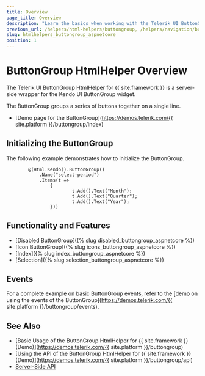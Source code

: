```yaml
---
title: Overview
page_title: Overview
description: "Learn the basics when working with the Telerik UI ButtonGroup HtmlHelper for {{ site.framework }}."
previous_url: /helpers/html-helpers/buttongroup, /helpers/navigation/buttongroup/overview
slug: htmlhelpers_buttongroup_aspnetcore
position: 1
---
```


# ButtonGroup HtmlHelper Overview

The Telerik UI ButtonGroup HtmlHelper for {{ site.framework }} is a server-side wrapper for the Kendo UI ButtonGroup widget.

The ButtonGroup groups a series of buttons together on a single line.

* [Demo page for the ButtonGroup](https://demos.telerik.com/{{ site.platform }}/buttongroup/index)

## Initializing the ButtonGroup

The following example demonstrates how to initialize the ButtonGroup.

```
        @(Html.Kendo().ButtonGroup()
            .Name("select-period")
            .Items(t =>
                {
                        t.Add().Text("Month");
                        t.Add().Text("Quarter");
                        t.Add().Text("Year");
                }))
```

## Functionality and Features

* [Disabled ButtonGroup]({% slug disabled_buttongroup_aspnetcore %})
* [Icon ButtonGroup]({% slug icons_buttongroup_aspnetcore %})
* [Index]({% slug index_buttongroup_aspnetcore %})
* [Selection]({% slug selection_buttongroup_aspnetcore %})

## Events

For a complete example on basic ButtonGroup events, refer to the [demo on using the events of the ButtonGroup](https://demos.telerik.com/{{ site.platform }}/buttongroup/events).

## See Also

* [Basic Usage of the ButtonGroup HtmlHelper for {{ site.framework }} (Demo)](https://demos.telerik.com/{{ site.platform }}/buttongroup)
* [Using the API of the ButtonGroup HtmlHelper for {{ site.framework }} (Demo)](https://demos.telerik.com/{{ site.platform }}/buttongroup/api)
* [Server-Side API](/api/buttongroup)
